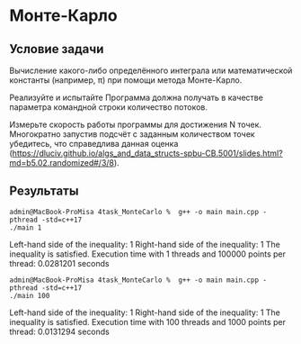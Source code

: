
# Монте-Карло

## Условие задачи
Вычисление какого-либо определённого интеграла или математической константы (например, π) при помощи метода Монте-Карло.

Реализуйте и испытайте
Программа должна получать в качестве параметра командной строки количество потоков.

Измерьте скорость работы программы для достижения N точек.
Многократно запустив подсчёт с заданным количеством точек убедитесь, что справедлива данная оценка (https://dluciv.github.io/algs_and_data_structs-spbu-CB.5001/slides.html?md=b5.02.randomized#/3/8).

## Результаты
```
admin@MacBook-ProMisa 4task_MonteCarlo %  g++ -o main main.cpp -pthread -std=c++17
./main 1
```
Left-hand side of the inequality: 1
Right-hand side of the inequality: 1
The inequality is satisfied.
Execution time with 1 threads and 100000 points per thread: 0.0281201 seconds

```
admin@MacBook-ProMisa 4task_MonteCarlo %  g++ -o main main.cpp -pthread -std=c++17
./main 100
```
Left-hand side of the inequality: 1
Right-hand side of the inequality: 1
The inequality is satisfied.
Execution time with 100 threads and 1000 points per thread: 0.0131294 seconds
